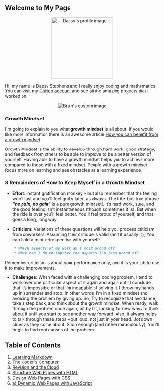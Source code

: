 ## Welcome to My Page

<p align="center" >
  <img src="https://avatars3.githubusercontent.com/u/19614897?s=460&v=4" alt="Daesy's profile image" style="width:200px;height:200px;" />
</p>


Hi, my name is Daesy Stephens and I really enjoy coding and mathematics. You can visit my [GitHub account](https://github.com/daesy13) and see all the amazing projects that I worked on.

<p align="center">
  <img src="https://external-content.duckduckgo.com/iu/?u=https%3A%2F%2Fimage.spreadshirtmedia.com%2Fimage-server%2Fv1%2Fmp%2Fdesigns%2F1012184533%2Cwidth%3D178%2Cheight%3D178%2Fcreative-brain.png&f=1&nofb=1" alt="Brain's custom image"/>
</p>

### Growth Mindset
I'm going to explain to you what **growth mindset** is all about. If you would like more information there is an awesome article [How you can benefit from a growth mindset](https://www.atlassian.com/blog/inside-atlassian/growth-mindset).

Growth Mindset is the ability to develop through hard work, good strategy, and feedback from others to be able to improve to be a better version of yourself. Having able to have a growth mindset helps you to achieve more compared to those with a fixed mindset. People with a growth mindset focus more on learning and see obstacles as a learning experience.

### 3 Remainders of How to Keep Myself in a Growth Mindset

- **Effort**: instant gratification monkey – but also remember that the feeling won’t last and you'll feel guilty later, as always. The trite-but-true phrase **_“no pain, no gain”_**  is a pure growth mindset!. It’s hard work, sure, and the good feeling isn’t instantaneous (though sometimes it is). But when the ride is over you'll feel better. You'll feel proud of yourself, and that goes a long, long way.

- **Criticism**: Variations of these questions will help you process criticism from coworkers. Assuming their critique is valid (and it usually is), You can hold a mini-retrospective with yourself:

```markdown
    * Which aspects of my work am I most proud of?
    * What can I do to improve the aspects I’m less proud of?
```
Remember criticism is about your performance only, and it is your job to use it to make improvements.

- **Challenges**: When faced with a challenging coding problem, I tend to work over one particular aspect of it again and again until I conclude that it’s impossible or that I’m incapable of solving it. I throw my hands up in surrender and stop. In other words, I’m in a fixed mindset and avoiding the problem by giving up.
So, Try to recognize that avoidance, take a step back, and think about the growth mindset. When ready, walk through the problem once again, bit by bit, looking for new ways to think about it until you start to see another way forward. Also, it always helps to talk through these steps – out loud, not just in your head. Jot down clues as they come about. Soon enough (and rather miraculously), You'll begin to find root causes of the problem.

## Table of Contents
1. [Learning Markdown](https://daesystephens.github.io/LearningMarkdown)
2. [The Coder's Computer](https://daesystephens.github.io/thecoderscomputer)
3. [Revision and the Cloud](https://daesystephens.github.io/revisionsandthecloud)
4. [Structure Web Pages with HTML](https://daesystephens.github.io/structurewebpageswithHTML)
5. [Design Web Pages with CSS](https://daesystephens.github.io/designwithCSS)
6. [a) Dynamic Web Pages with JavaScript](https://daesystephens.github.io/dinamicpagesjavascript.md)
